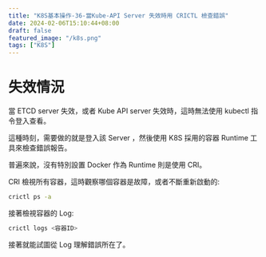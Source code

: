 ```yaml
---
title: "K8S基本操作-36-當Kube-API Server 失效時用 CRICTL 檢查錯誤"
date: 2024-02-06T15:10:44+08:00
draft: false
featured_image: "/k8s.png"
tags: ["K8S"]
---
```


# 失效情況

當 ETCD server 失效，或者 Kube API server 失效時，這時無法使用 kubectl 指令登入查看。

這種時刻，需要做的就是登入該 Server ，然後使用 K8S 採用的容器 Runtime 工具來檢查錯誤報告。

普遍來說，沒有特別設置 Docker 作為 Runtime 則是使用 CRI。

CRI 檢視所有容器，這時觀察哪個容器是故障，或者不斷重新啟動的:

```bash
crictl ps -a
```

接著檢視容器的 Log:

```bash
crictl logs <容器ID>
```

接著就能試圖從 Log 理解錯誤所在了。
